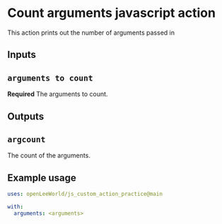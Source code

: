 # Count arguments javascript action

This action prints out the number of arguments passed in

## Inputs

## `arguments to count`

**Required** The arguments to count.

## Outputs
## `argcount`

The count of the arguments.

## Example usage 

```yaml
uses: openLeeWorld/js_custom_action_practice@main

with:
  arguments: <arguments> 
```


